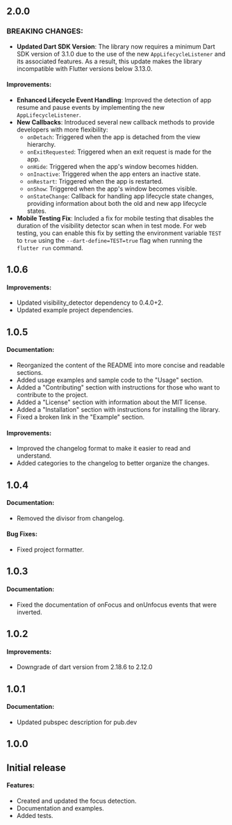 ## 2.0.0

### BREAKING CHANGES:
- **Updated Dart SDK Version**: The library now requires a minimum Dart SDK version of 3.1.0 due to the use of the new `AppLifecycleListener` and its associated features. As a result, this update makes the library incompatible with Flutter versions below 3.13.0.

#### Improvements:
- **Enhanced Lifecycle Event Handling**: Improved the detection of app resume and pause events by implementing the new `AppLifecycleListener`.
- **New Callbacks**: Introduced several new callback methods to provide developers with more flexibility:
    - `onDetach`: Triggered when the app is detached from the view hierarchy.
    - `onExitRequested`: Triggered when an exit request is made for the app.
    - `onHide`: Triggered when the app's window becomes hidden.
    - `onInactive`: Triggered when the app enters an inactive state.
    - `onRestart`: Triggered when the app is restarted.
    - `onShow`: Triggered when the app's window becomes visible.
    - `onStateChange`: Callback for handling app lifecycle state changes, providing information about both the old and new app lifecycle states.
- **Mobile Testing Fix**: Included a fix for mobile testing that disables the duration of the visibility detector scan when in test mode. For web testing, you can enable this fix by setting the environment variable `TEST` to `true` using the `--dart-define=TEST=true` flag when running the `flutter run` command.

## 1.0.6

#### Improvements:
- Updated visibility_detector dependency to 0.4.0+2.
- Updated example project dependencies.

## 1.0.5

#### Documentation:
- Reorganized the content of the README into more concise and readable sections.
- Added usage examples and sample code to the "Usage" section.
- Added a "Contributing" section with instructions for those who want to contribute to the project.
- Added a "License" section with information about the MIT license.
- Added a "Installation" section with instructions for installing the library.
- Fixed a broken link in the "Example" section.

#### Improvements:
- Improved the changelog format to make it easier to read and understand.
- Added categories to the changelog to better organize the changes.

## 1.0.4

#### Documentation:
- Removed the divisor from changelog.

#### Bug Fixes:
- Fixed project formatter.

## 1.0.3

#### Documentation:
- Fixed the documentation of onFocus and onUnfocus events that were inverted.

## 1.0.2

#### Improvements:
- Downgrade of dart version from 2.18.6 to 2.12.0

## 1.0.1

#### Documentation:
- Updated pubspec description for pub.dev

## 1.0.0

## Initial release

#### Features:
- Created and updated the focus detection.
- Documentation and examples.
- Added tests.
